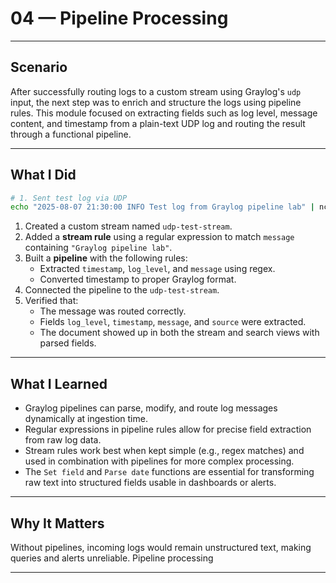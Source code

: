# 04 — Pipeline Processing

---

## Scenario

After successfully routing logs to a custom stream using Graylog's `udp` input, the next step was to enrich and structure the logs using pipeline rules. This module focused on extracting fields such as log level, message content, and timestamp from a plain-text UDP log and routing the result through a functional pipeline.

---

## What I Did

```bash
# 1. Sent test log via UDP
echo "2025-08-07 21:30:00 INFO Test log from Graylog pipeline lab" | nc -u localhost 5555
```

1. Created a custom stream named `udp-test-stream`.
2. Added a **stream rule** using a regular expression to match `message` containing `"Graylog pipeline lab"`.
3. Built a **pipeline** with the following rules:
   - Extracted `timestamp`, `log_level`, and `message` using regex.
   - Converted timestamp to proper Graylog format.
4. Connected the pipeline to the `udp-test-stream`.
5. Verified that:
   - The message was routed correctly.
   - Fields `log_level`, `timestamp`, `message`, and `source` were extracted.
   - The document showed up in both the stream and search views with parsed fields.

---

## What I Learned

- Graylog pipelines can parse, modify, and route log messages dynamically at ingestion time.
- Regular expressions in pipeline rules allow for precise field extraction from raw log data.
- Stream rules work best when kept simple (e.g., regex matches) and used in combination with pipelines for more complex processing.
- The `Set field` and `Parse date` functions are essential for transforming raw text into structured fields usable in dashboards or alerts.

---

## Why It Matters

Without pipelines, incoming logs would remain unstructured text, making queries and alerts unreliable. Pipeline processing 

---

